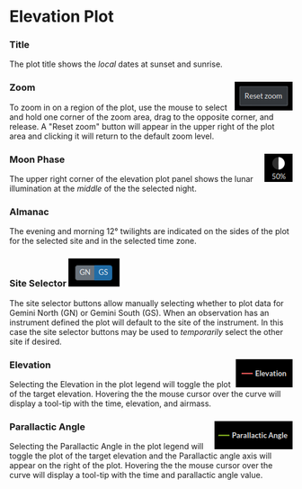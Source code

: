 # Elevation Plot

### Title

The plot title shows the _local_ dates at sunset and sunrise.

### Zoom <img style="float: right;" src="zoom.png">

To zoom in on a region of the plot, use the mouse to select and hold one corner of the zoom area, drag to the opposite corner, and release.  A "Reset zoom" button will appear in the upper right of the plot area and clicking it will return to the default zoom level.

### Moon Phase <img align="right" src="moon.png">

The upper right corner of the elevation plot panel shows the lunar illumination at the _middle_ of the the selected night.

### Almanac

The evening and morning 12° twilights are indicated on the sides of the plot for the selected site and in the selected time zone.

### Site Selector ![site selector](site_selector.png)

The site selector buttons allow manually selecting whether to plot data for Gemini North (GN) or Gemini South (GS).
When an observation has an instrument defined the plot will default to the site of the instrument.
In this case the site selector buttons may be used to _temporarily_ select the other site if desired.

### Elevation <img style="float: right;" src="legend_elevation.png">

Selecting the Elevation in the plot legend will toggle the plot of the target elevation.
Hovering the the mouse cursor over the curve will display a tool-tip with the time, elevation, and airmass.

### Parallactic Angle <img style="float: right;" src="legend_parallactic.png">

Selecting the Parallactic Angle in the plot legend will toggle the plot of the target elevation and the Parallactic angle axis will appear on the right of the plot.  Hovering the the mouse cursor over the curve will display a tool-tip with the time and parallactic angle value.






